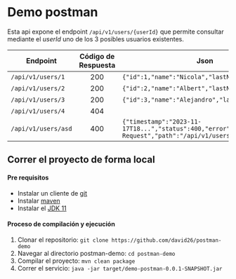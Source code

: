 
# Demo postman

Esta api expone el endpoint `/api/v1/users/{userId}` que permite consultar mediante
el *userId* uno de los 3 posibles usuarios existentes.

| **Endpoint**        | Código de Respuesta | Json                                                                                             |
|---------------------|:-------------------:|--------------------------------------------------------------------------------------------------|
| `/api/v1/users/1`   |         200         | `{"id":1,"name":"Nicola","lastName":"Tesla"}`                                                    |
| `/api/v1/users/2`   |         200         | `{"id":2,"name":"Albert","lastName":"Einstein"}`                                                 |
| `/api/v1/users/3`   |         200         | `{"id":3,"name":"Alejandro","lastName":"Magno"}`                                                 |
| `/api/v1/users/4`   |         404         |                                                                                                  |
| `/api/v1/users/asd` |         400         | `{"timestamp":"2023-11-17T18...","status":400,"error":"Bad Request","path":"/api/v1/users/asd"}` |

## Correr el proyecto de forma local

#### Pre requisitos

- Instalar un cliente de [git](https://git-scm.com/downloads)
- Instalar [maven](https://maven.apache.org/users/index.html)
- Instalar el [JDK 11](https://docs.oracle.com/en/java/javase/11/install/installation-jdk-microsoft-windows-platforms.html#GUID-BCE568C9-93D3-49F4-9B0C-9DD4A3419792)

#### Proceso de compilación y ejecución

1. Clonar el repositorio: `git clone https://github.com/david26/postman-demo`
2. Navegar al directorio postman-demo: `cd postman-demo`
3. Compilar el proyecto: `mvn clean package`
4. Correr el servicio: `java -jar target/demo-postman-0.0.1-SNAPSHOT.jar`
